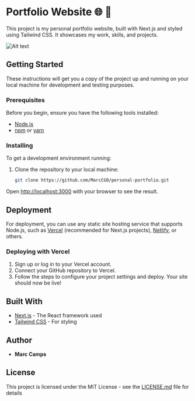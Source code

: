 # Portfolio Website 🌐 🔹

This project is my personal portfolio website, built with Next.js and styled using Tailwind CSS. It showcases my work, skills, and projects.

![Alt text](portfolio-demo.gif)

## Getting Started

These instructions will get you a copy of the project up and running on your local machine for development and testing purposes.

### Prerequisites

Before you begin, ensure you have the following tools installed:

- [Node.js](https://nodejs.org/en/)
- [npm](https://www.npmjs.com/) or [yarn](https://yarnpkg.com/)

### Installing

To get a development environment running:

1. Clone the repository to your local machine:
   ```bash
   git clone https://github.com/MarcCG0/personal-portfolio.git

Open [http://localhost:3000](http://localhost:3000) with your browser to see the result.

## Deployment
For deployment, you can use any static site hosting service that supports Node.js, such as [Vercel](https://vercel.com/) (recommended for Next.js projects), [Netlify](https://www.netlify.com/), or others.

### Deploying with Vercel
1. Sign up or log in to your Vercel account.
2. Connect your GitHub repository to Vercel.
3. Follow the steps to configure your project settings and deploy.
Your site should now be live!

## Built With
- [Next.js](https://nextjs.org/) - The React framework used
- [Tailwind CSS](https://tailwindcss.com/) - For styling

## Author
- **Marc Camps**

## License
This project is licensed under the MIT License - see the [LICENSE.md](LICENSE.md) file for details
